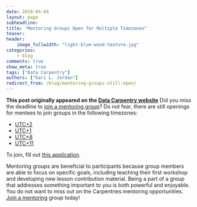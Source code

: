 ```yaml
---
date: 2018-04-04
layout: page
subheadline:
title: "Mentoring Groups Open for Multiple Timezones"
teaser:
header:
    image_fullwidth: "light-blue-wood-texture.jpg"
categories:
    - blog
comments: true
show_meta: true
tags: ["Data Carpentry"]
authors: ["Kari L. Jordan"]
redirect_from: /blog/mentoring-groups-still-open/
--- 
```


**This post originally appeared on the [Data Carpentry website](https://datacarpentry.org)**
Did you miss the deadline to [join a mentoring group](https://software-carpentry.org/blog/2018/03/next-round-mentoring.html)? Do not fear, there are still openings for mentees to join groups in the following timezones:

+ [UTC+2](https://www.timeanddate.com/worldclock/south-africa/cape-town)
+ [UTC+1](https://www.timeanddate.com/worldclock/spain/las-palmas)
+ [UTC+8](https://www.timeanddate.com/worldclock/china/beijing)
+ [UTC+11](https://www.timeanddate.com/worldclock/australia/sydney)

To join, fill out [this application](https://docs.google.com/forms/d/e/1FAIpQLSfShPoHabyLUMe5894zn-h5hJGY6OH1sffBYKZML3QfHHfSWQ/viewform).

Mentoring groups are beneficial to participants because group members are able to focus on specific goals, including teaching their first workshop and developing new lesson contribution material. Being a part of a group that addresses something important to you is both powerful and enjoyable. You do not want to miss out on the Carpentries mentoring opportunities. [Join a mentoring](https://docs.google.com/forms/d/e/1FAIpQLSfShPoHabyLUMe5894zn-h5hJGY6OH1sffBYKZML3QfHHfSWQ/viewform) group today!
